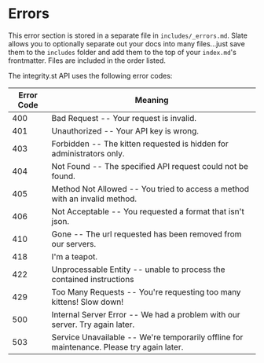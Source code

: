 # Errors

<aside class="notice">
This error section is stored in a separate file in <code>includes/_errors.md</code>. Slate allows you to optionally separate out your docs into many files...just save them to the <code>includes</code> folder and add them to the top of your <code>index.md</code>'s frontmatter. Files are included in the order listed.
</aside>

The integrity.st API uses the following error codes:


Error Code | Meaning
---------- | -------
400 | Bad Request -- Your request is invalid.
401 | Unauthorized -- Your API key is wrong.
403 | Forbidden -- The kitten requested is hidden for administrators only.
404 | Not Found -- The specified API request could not be found.
405 | Method Not Allowed -- You tried to access a method with an invalid method.
406 | Not Acceptable -- You requested a format that isn't json.
410 | Gone -- The url requested has been removed from our servers.
418 | I'm a teapot.
422 | Unprocessable Entity -- unable to process the contained instructions
429 | Too Many Requests -- You're requesting too many kittens! Slow down!
500 | Internal Server Error -- We had a problem with our server. Try again later.
503 | Service Unavailable -- We're temporarily offline for maintenance. Please try again later.
